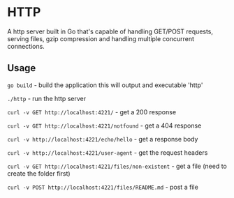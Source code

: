 # HTTP

A http server built in Go that's capable of handling GET/POST requests, serving files, gzip compression and handling multiple concurrent connections.

## Usage

`go build` - build the application this will output and executable 'http'

`./http` - run the http server

`curl -v GET http://localhost:4221/` - get a 200 response

`curl -v GET http://localhost:4221/notfound` - get a 404 response

`curl -v http://localhost:4221/echo/hello` - get a response body

`curl -v http://localhost:4221/user-agent` - get the request headers

`curl -v GET http://localhost:4221/files/non-existent` - get a file (need to create the folder first)

`curl -v POST http://localhost:4221/files/README.md` - post a file